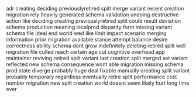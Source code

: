 adr creating deciding previouslyretired split merge variant recent creation migration rely heavily generated schema validation undoing destructive action like deciding creating previouslyretired split could result deviation schema production meaning localprod disparity form missing variant schema file ideal end world wed like limit impact scenario merging information prior migration available stance attempt balance desire correctness ability schema dont grow indefinitely deleting retired split well migration file culled reach certain age cut cognitive overhead app maintainer reviving retired split variant last creation split merged set variant reflected new schema consequence wont able migration missing schema prod state diverge probably huge deal fixable manually creating split variant probably temporary regardless eventually retire split performance cost number migration new split creation world doesnt seem likely hurt long time ever
